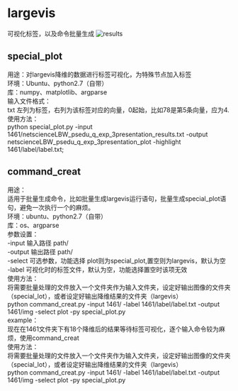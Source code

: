 # largevis
可视化标签，以及命令批量生成 
![results](https://github.com/SJiangit/largevis_label/blob/master/img/netscienceLBW_CFM_q_exp_6presentation_plot.png)
## special_plot
用途：对largevis降维的数据进行标签可视化，为特殊节点加入标签  
环境：Ubuntu、python2.7（自带）  
库：numpy、matplotlib、argparse  
输入文件格式：  
txt 左列为标签，右列为该标签对应的向量，0起始，比如78是第5条向量，应为4.  
使用方法：  
python special_plot.py -input 1461/netscienceLBW_psedu_q_exp_3presentation_results.txt -output netscienceLBW_psedu_q_exp_3presentation_plot -highlight 1461/label/label.txt;  

## command_creat
用途：  
适用于批量生成命令，比如批量生成largevis运行语句，批量生成special_plot语句，避免一次执行一个的麻烦。  
环境：ubuntu、python2.7（自带）  
库：os、argparse  
参数设置：  
-input 输入路径   path/  
-output 输出路径  path/  
-select 可选参数，功能选择 plot则为special_plot,置空则为largevis，默认为空  
-label 可视化时的标签文件，默认为空，功能选择置空时该项无效  
使用方法：  
将需要批量处理的文件放入一个文件夹作为输入文件夹，设定好输出图像的文件夹（special_lot），或者设定好输出降维结果的文件夹（largevis）  
python command_creat.py -input 1461/ -label 1461/label/label.txt -output 1461/img -select plot -py special_plot.py  
example：  
现在在1461文件夹下有18个降维后的结果等待标签可视化，逐个输入命令较为麻烦，使用command_creat  
使用方法：  
将需要批量处理的文件放入一个文件夹作为输入文件夹，设定好输出图像的文件夹（special_lot），或者设定好输出降维结果的文件夹（largevis）  
python command_creat.py -input 1461/ -label 1461/label/label.txt -output 1461/img -select plot -py special_plot.py  

